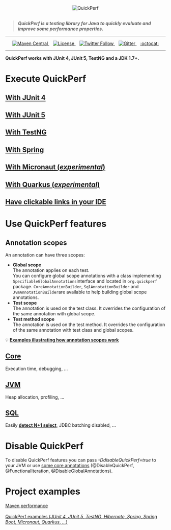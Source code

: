 <div align="center">
<img src="https://pbs.twimg.com/profile_banners/926219963333038086/1518645789" alt="QuickPerf"/>
</div><br>

>***QuickPerf is a testing library for Java to quickly evaluate and improve some performance properties.***

---
<p align="center">
  <a href="https://search.maven.org/search?q=org.quickperf">
    <img src="https://maven-badges.herokuapp.com/maven-central/org.quickperf/quick-perf/badge.svg"
         alt="Maven Central">
  </a>
  &nbsp;&nbsp;
  <a href="https://github.com/quick-perf/quickperf/blob/master/LICENSE.txt">
    <img src="https://img.shields.io/badge/license-Apache2-blue.svg"
         alt = "License">
  </a>
  &nbsp;&nbsp;
  <a href="https://twitter.com/quickperf">
      <img src="https://img.shields.io/twitter/follow/QuickPerf.svg?label=Follow%20%40QuickPerf&style=social"
           alt = "Twitter Follow">
  </a>  
  &nbsp;&nbsp;
  <a href="https://gitter.im/quickperf">
     <img src="https://img.shields.io/gitter/room/quick-perf/quickperf?color=orange"
          alt = "Gitter">
  </a>
  &nbsp;&nbsp;
  <a href="https://github.com/quick-perf/quickperf">
  :octocat:
  </a>
<p align="center">

---

**QuickPerf works with JUnit 4, JUnit 5, TestNG and a JDK 1.7+.** <br>

# Execute QuickPerf
## [With JUnit 4](https://github.com/quick-perf/doc/wiki/JUnit-4)
## [With JUnit 5](https://github.com/quick-perf/doc/wiki/JUnit-5)
## [With TestNG](https://github.com/quick-perf/doc/wiki/TestNG)
## [With Spring](https://github.com/quick-perf/doc/wiki/Spring)
## [With Micronaut (*experimental*)](https://github.com/quick-perf/quickperf-examples#micronaut)
## [With Quarkus (*experimental*)](https://github.com/quick-perf/quickperf-examples#quarkus)
## [Have clickable links in your IDE](https://github.com/quick-perf/doc/wiki/Have-clickable-links-in-your-IDE)

# Use QuickPerf features
## Annotation scopes
An annotation can have three scopes:
* **Global scope** <br>
The annotation applies on each test.<br>
You can configure global scope annotations with a class implementing `SpecifiableGlobalAnnotations`interface and located in `org.quickperf` package. `CoreAnnotationBuilder`, `SqlAnnotationBuilder` and `JvmAnnotationBuilder`are available to help building global scope annotations.
* **Test scope** <br>
The annotation is used on the test class. It overrides the configuration of the same annotation with global scope.
* **Test method scope** <br>
The annotation is used on the test method. It overrides the configuration of the same annotation with test class and global scopes.

💡 **[Examples illustrating how annotation scopes work](https://github.com/quick-perf/doc/wiki/Example-illustrating-how-annotation-scopes-work)**

## [Core](https://github.com/quick-perf/doc/wiki/core-annotations)
Execution time, debugging, ...
## [JVM](https://github.com/quick-perf/doc/wiki/JVM-annotations)
Heap allocation, profiling, ...
## [SQL](https://github.com/quick-perf/doc/wiki/SQL-annotations)
Easily [**detect N+1 select**](https://github.com/quick-perf/doc/wiki/Easily-detect-and-fix-N-plus-One-SELECT-with-QuickPerf), JDBC batching disabled, ...

# Disable QuickPerf
To disable QuickPerf features you can pass *-DdisableQuickPerf=true* to your JVM or use [some core annotations](https://github.com/quick-perf/doc/wiki/core-annotations) (@DisableQuickPerf, @FunctionalIteration, 
@DisableGlobalAnnotations).

# Project examples
[Maven performance](https://github.com/quick-perf/maven-test-bench)<br><br>
[QuickPerf examples (*JUnit 4*, *JUnit 5*, *TestNG*, *Hibernate*, *Spring*, *Spring Boot*, *Micronaut*, *Quarkus*, *...*)](https://github.com/quick-perf/quickperf-examples)
